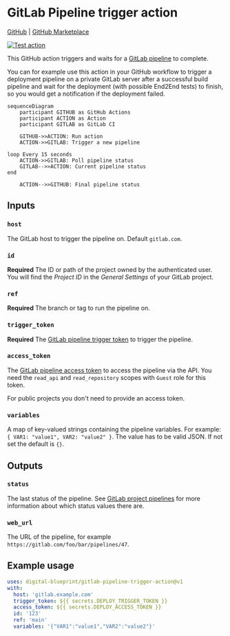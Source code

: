 # GitLab Pipeline trigger action

[GitHub](https://github.com/digital-blueprint/gitlab-pipeline-trigger-action) |
[GitHub Marketplace](https://github.com/marketplace/actions/gitlab-pipeline-trigger)

[![Test action](https://github.com/digital-blueprint/gitlab-pipeline-trigger-action/actions/workflows/main.yml/badge.svg)](https://github.com/digital-blueprint/gitlab-pipeline-trigger-action/actions/workflows/main.yml)

This GitHub action triggers and waits for a [GitLab pipeline](https://docs.gitlab.com/ee/ci/pipelines/) to complete.

You can for example use this action in your GitHub workflow to trigger a deployment pipeline on a private
GitLab server after a successful build pipeline and wait for the deployment (with possible End2End tests)
to finish, so you would get a notification if the deployment failed.

```mermaid
sequenceDiagram
    participant GITHUB as GitHub Actions
    participant ACTION as Action
    participant GITLAB as GitLab CI

    GITHUB->>ACTION: Run action
    ACTION->>GITLAB: Trigger a new pipeline

loop Every 15 seconds
    ACTION->>GITLAB: Poll pipeline status
    GITLAB-->>ACTION: Current pipeline status
end

    ACTION-->>GITHUB: Final pipeline status
```

## Inputs

### `host`

The GitLab host to trigger the pipeline on. Default `gitlab.com`.

### `id`

**Required** The ID or path of the project owned by the authenticated user.
You will find the *Project ID* in the *General Settings* of your GitLab project.

### `ref`

**Required** The branch or tag to run the pipeline on.

### `trigger_token`

**Required** The [GitLab pipeline trigger token](https://docs.gitlab.com/ee/ci/triggers/index.html#create-a-trigger-token)
to trigger the pipeline.

### `access_token`

The [GitLab pipeline access token](https://docs.gitlab.com/ee/user/project/settings/project_access_tokens.html)
to access the pipeline via the API. You need the `read_api` and `read_repository` scopes with `Guest` role for this token.

For public projects you don't need to provide an access token.

### `variables`

A map of key-valued strings containing the pipeline variables. For example: `{ VAR1: "value1", VAR2: "value2" }`. The value has to be valid JSON. If not set the default is `{}`.

## Outputs

### `status`

The last status of the pipeline. See [GitLab project pipelines](https://docs.gitlab.com/ee/api/pipelines.html#list-project-pipelines)
for more information about which status values there are.

### `web_url`

The URL of the pipeline, for example `https://gitlab.com/foo/bar/pipelines/47`.

## Example usage

```yaml
uses: digital-blueprint/gitlab-pipeline-trigger-action@v1
with:
  host: 'gitlab.example.com'
  trigger_token: ${{ secrets.DEPLOY_TRIGGER_TOKEN }}
  access_token: ${{ secrets.DEPLOY_ACCESS_TOKEN }}
  id: '123'
  ref: 'main'
  variables: '{"VAR1":"value1","VAR2":"value2"}'
```
